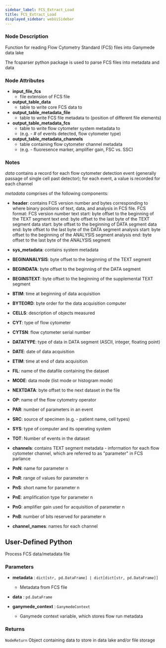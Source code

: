 ```yaml
---
sidebar_label: FCS_Extract_Load
title: FCS_Extract_Load
displayed_sidebar: webUiSidebar
---
```


### Node Description

Function for reading Flow Cytometry Standard (FCS) files into Ganymede data lake

The fcsparser python package is used to parse FCS files into metadata and data

### Node Attributes

- **input_file_fcs**
  - file extension of FCS file
- **output_table_data**
  - table to write core FCS data to
- **output_table_metadata_file**
  - table to write FCS file metadata to (position of different file elements)
- **output_table_metadata_fcs**
  - table to write flow cytometer system metadata to
  - (e.g. - # of events detected, flow cytometer type)
- **output_table_metadata_channels**
  - table containing flow cytometer channel metadata
  - (e.g. - fluoresence marker, amplifier gain, FSC vs. SSC)

### Notes

*data* contains a record for each flow cytometer detection event
(generally passage of single cell past detector); for each event, a value is recorded for
each channel

*metadata* comprises of the following components:

- **header**: contains FCS version number and bytes corresponding to where binary positions of text, data, and analysis in FCS file.
FCS format: FCS version number
text start: byte offset to the beginning of the TEXT segment
text end: byte offset to the last byte of the TEXT segment
data start: byte offset to the beginning of DATA segment
data end: byte offset to the last byte of the DATA segment
analysis start: byte offset to the beginning of the ANALYSIS segment
analysis end: byte offset to the last byte of the ANALYSIS segment

- **sys_metadata**: contains system metadata
- **BEGINANALYSIS**: byte offset to the beginning of the TEXT segment
- **BEGINDATA**: byte offset to the beginning of the DATA segment
- **BEGINSTEXT**: byte offset to the beginning of the supplemental TEXT segment
- **BTIM**: time at beginning of data acquisition
- **BYTEORD**: byte order for the data acquisition computer
- **CELLS**: description of objects measured
- **CYT**: type of flow cytometer
- **CYTSN**: flow cytometer serial number
- **DATATYPE**: type of data in DATA segment (ASCII, integer, floating point)
- **DATE**: date of data acquisition
- **ETIM**: time at end of data acquisition
- **FIL**: name of the datafile containing the dataset
- **MODE**: data mode (list mode or histogram mode)
- **NEXTDATA**: byte offset to the next dataset in the file
- **OP**: name of the flow cytometry operator
- **PAR**: number of parameters in an event
- **SRC**: source of specimen (e.g. - patient name, cell types)
- **SYS**: type of computer and its operating system
- **TOT**: Number of events in the dataset

- **channels**: contains TEXT segment metadata - information for each flow cytometer channel, which are referred to as "parameter" in FCS parlance
- **PnN**: name for parameter n
- **PnR**: range of values for parameter n
- **PnS**: short name for parameter n
- **PnE**: amplification type for parameter n
- **PnG**: amplifier gain used for acquisition of parameter n
- **PnB**: number of bits reserved for parameter n

- **channel_names**: names for each channel

## User-Defined Python

Process FCS data/metadata file

### Parameters

- **metadata** : `dict[str, pd.DataFrame] | dict[dict[str, pd.DataFrame]]`
    - Metadata from FCS file
- **data** : `pd.DataFrame`

- **ganymede_context** : `GanymedeContext`
    - Ganymede context variable, which stores flow run metadata

### Returns

`NodeReturn`
  Object containing data to store in data lake and/or file storage